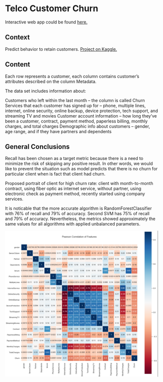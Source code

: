 # Telco Customer Churn
Interactive web app could be found
[here.](https://churn-prediction-dz.herokuapp.com/)

## Context
Predict behavior to retain customers.
[Project on Kaggle.](https://www.kaggle.com/blastchar/telco-customer-churn)

## Content
Each row represents a customer, each column contains customer’s attributes described on the column Metadata.

The data set includes information about:

Customers who left within the last month – the column is called Churn
Services that each customer has signed up for – phone, multiple lines, internet, online security, online backup, device protection, tech support, and streaming TV and movies
Customer account information – how long they’ve been a customer, contract, payment method, paperless billing, monthly charges, and total charges
Demographic info about customers – gender, age range, and if they have partners and dependents

## General Conclusions
Recall has been chosen as a target metric because there is a need to minimize the risk of skipping any positive result. In other words, we would like to prevent the situation such as model predicts that there is no churn for particular client when is fact that client had churn.

Proposed portrait of client for high churn rate: client with month-to-month contract, using fiber optic as internet service, without partner, using electronic check as payment method, recently started using company services.

It is noticable that the more accurate algorithm is RandomForestClassifier with 76% of recall and 79% of accuracy. Second SVM has 75% of recall and 79% of accuracy. Nevertheless, the metrics showed approximately the same values for all algorithms with applied unbalanced parameters.

![first](https://github.com/DZorikhin/ml-telecom/blob/master/pearson_correlation_coef.png "first")
